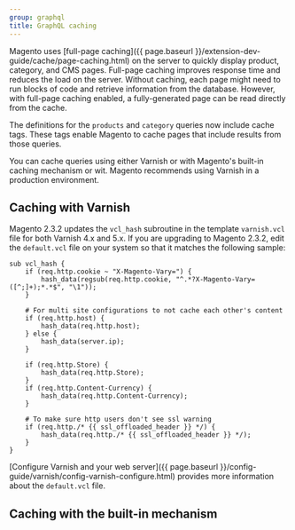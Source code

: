 ```yaml
---
group: graphql
title: GraphQL caching
---
```


Magento uses [full-page caching]({{ page.baseurl }}/extension-dev-guide/cache/page-caching.html) on the server to quickly display product, category, and CMS pages. Full-page caching improves response time and reduces the load on the server. Without caching, each page might need to run blocks of code and retrieve information from the database. However, with full-page caching enabled, a fully-generated page can be read directly from the cache.

The definitions for the `products` and `category` queries now include cache tags. These tags enable Magento to cache pages that include results from those queries. 

You can cache queries using either Varnish or with Magento's built-in caching mechanism or wit. Magento recommends using Varnish in a production environment.

## Caching with Varnish

Magento 2.3.2 updates the `vcl_hash` subroutine in the template `varnish.vcl` file for both Varnish 4.x and 5.x. If you are upgrading to Magento 2.3.2, edit the `default.vcl` file on your system so that it matches the following sample:

```text
sub vcl_hash {
    if (req.http.cookie ~ "X-Magento-Vary=") {
        hash_data(regsub(req.http.cookie, "^.*?X-Magento-Vary=([^;]+);*.*$", "\1"));
    }

    # For multi site configurations to not cache each other's content
    if (req.http.host) {
        hash_data(req.http.host);
    } else {
        hash_data(server.ip);
    }

    if (req.http.Store) {
        hash_data(req.http.Store);
    }
    if (req.http.Content-Currency) {
        hash_data(req.http.Content-Currency);
    }

    # To make sure http users don't see ssl warning
    if (req.http./* {{ ssl_offloaded_header }} */) {
        hash_data(req.http./* {{ ssl_offloaded_header }} */);
    }
}
```

[Configure Varnish and your web server]({{ page.baseurl }}/config-guide/varnish/config-varnish-configure.html) provides more information about the `default.vcl` file.

## Caching with the built-in mechanism
